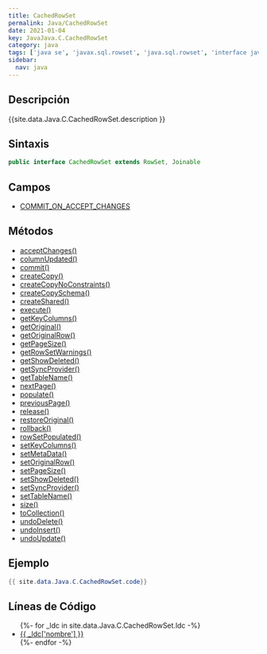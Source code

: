 ```yaml
---
title: CachedRowSet
permalink: Java/CachedRowSet
date: 2021-01-04
key: JavaJava.C.CachedRowSet
category: java
tags: ['java se', 'javax.sql.rowset', 'java.sql.rowset', 'interface java', 'Java 1.5']
sidebar: 
  nav: java
---
```


## Descripción
{{site.data.Java.C.CachedRowSet.description }}

## Sintaxis
~~~java
public interface CachedRowSet extends RowSet, Joinable
~~~

## Campos
* [COMMIT_ON_ACCEPT_CHANGES](/Java/CachedRowSet/COMMIT_ON_ACCEPT_CHANGES)

## Métodos
* [acceptChanges()](/Java/CachedRowSet/acceptChanges)
* [columnUpdated()](/Java/CachedRowSet/columnUpdated)
* [commit()](/Java/CachedRowSet/commit)
* [createCopy()](/Java/CachedRowSet/createCopy)
* [createCopyNoConstraints()](/Java/CachedRowSet/createCopyNoConstraints)
* [createCopySchema()](/Java/CachedRowSet/createCopySchema)
* [createShared()](/Java/CachedRowSet/createShared)
* [execute()](/Java/CachedRowSet/execute)
* [getKeyColumns()](/Java/CachedRowSet/getKeyColumns)
* [getOriginal()](/Java/CachedRowSet/getOriginal)
* [getOriginalRow()](/Java/CachedRowSet/getOriginalRow)
* [getPageSize()](/Java/CachedRowSet/getPageSize)
* [getRowSetWarnings()](/Java/CachedRowSet/getRowSetWarnings)
* [getShowDeleted()](/Java/CachedRowSet/getShowDeleted)
* [getSyncProvider()](/Java/CachedRowSet/getSyncProvider)
* [getTableName()](/Java/CachedRowSet/getTableName)
* [nextPage()](/Java/CachedRowSet/nextPage)
* [populate()](/Java/CachedRowSet/populate)
* [previousPage()](/Java/CachedRowSet/previousPage)
* [release()](/Java/CachedRowSet/release)
* [restoreOriginal()](/Java/CachedRowSet/restoreOriginal)
* [rollback()](/Java/CachedRowSet/rollback)
* [rowSetPopulated()](/Java/CachedRowSet/rowSetPopulated)
* [setKeyColumns()](/Java/CachedRowSet/setKeyColumns)
* [setMetaData()](/Java/CachedRowSet/setMetaData)
* [setOriginalRow()](/Java/CachedRowSet/setOriginalRow)
* [setPageSize()](/Java/CachedRowSet/setPageSize)
* [setShowDeleted()](/Java/CachedRowSet/setShowDeleted)
* [setSyncProvider()](/Java/CachedRowSet/setSyncProvider)
* [setTableName()](/Java/CachedRowSet/setTableName)
* [size()](/Java/CachedRowSet/size)
* [toCollection()](/Java/CachedRowSet/toCollection)
* [undoDelete()](/Java/CachedRowSet/undoDelete)
* [undoInsert()](/Java/CachedRowSet/undoInsert)
* [undoUpdate()](/Java/CachedRowSet/undoUpdate)

## Ejemplo
~~~java
{{ site.data.Java.C.CachedRowSet.code}}
~~~

## Líneas de Código
<ul>
{%- for _ldc in site.data.Java.C.CachedRowSet.ldc -%}
   <li>
       <a href="{{_ldc['url'] }}">{{ _ldc['nombre'] }}</a>
   </li>
{%- endfor -%}
</ul>
